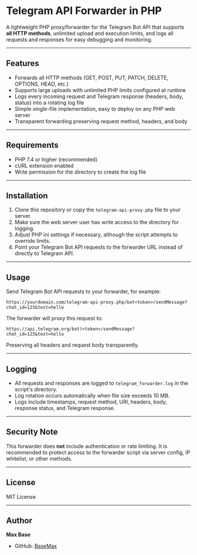 # Telegram API Forwarder in PHP

A lightweight PHP proxy/forwarder for the Telegram Bot API that supports **all HTTP methods**, unlimited upload and execution limits, and logs all requests and responses for easy debugging and monitoring.

---

## Features

- Forwards all HTTP methods (GET, POST, PUT, PATCH, DELETE, OPTIONS, HEAD, etc.)
- Supports large uploads with unlimited PHP limits configured at runtime
- Logs every incoming request and Telegram response (headers, body, status) into a rotating log file
- Simple single-file implementation, easy to deploy on any PHP web server
- Transparent forwarding preserving request method, headers, and body

---

## Requirements

- PHP 7.4 or higher (recommended)
- cURL extension enabled
- Write permission for the directory to create the log file

---

## Installation

1. Clone this repository or copy the `telegram-api-proxy.php` file to your server.
2. Make sure the web server user has write access to the directory for logging.
3. Adjust PHP ini settings if necessary, although the script attempts to override limits.
4. Point your Telegram Bot API requests to the forwarder URL instead of directly to Telegram API.

---

## Usage

Send Telegram Bot API requests to your forwarder, for example:

```
https://yourdomain.com/telegram-api-proxy.php/bot<token>/sendMessage?chat_id=123&text=hello
```

The forwarder will proxy this request to:

```
https://api.telegram.org/bot)<token>/sendMessage?chat_id=123&text=hello
```

Preserving all headers and request body transparently.

---

## Logging

- All requests and responses are logged to `telegram_forwarder.log` in the script's directory.
- Log rotation occurs automatically when file size exceeds 10 MB.
- Logs include timestamps, request method, URI, headers, body, response status, and Telegram response.

---

## Security Note

This forwarder does **not** include authentication or rate limiting. It is recommended to protect access to the forwarder script via server config, IP whitelist, or other methods.

---

## License

MIT License

---

## Author

**Max Base**

- GitHub: [BaseMax](https://github.com/BaseMax)
